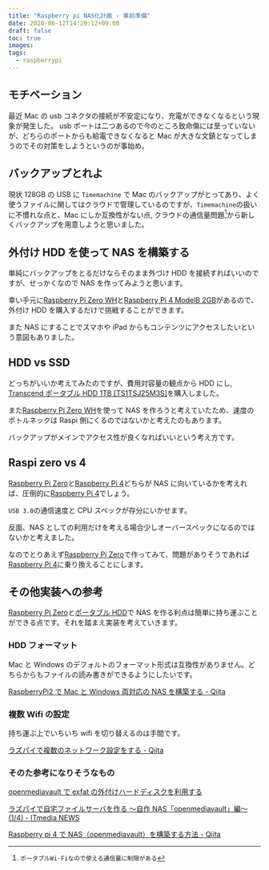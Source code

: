 ```yaml
---
title: "Raspberry pi NAS化計画 - 事前準備"
date: 2020-06-12T14:29:12+09:00
draft: false
toc: true
images:
tags:
  - raspberrypi
---
```


## モチベーション

最近 Mac の usb コネクタの接続が不安定になり、充電ができなくなるという現象が発生した。
usb ポートは二つあるので今のところ致命傷には至っていないが、どちらのポートからも給電できなくなると Mac が大きな文鎮となってしまうのでその対策をしようというのが事始め。

## バックアップとれよ

現状 128GB の USB に `Timemachine` で Mac のバックアップがとってあり、よく使うファイルに関してはクラウドで管理しているのですが、`Timemachine`の扱いに不慣れな点と、Mac にしか互換性がない点, クラウドの通信量問題[^1]から新しくバックアップを用意しようと思いました。

## 外付け HDD を使って NAS を構築する

単純にバックアップをとるだけならそのまま外づけ HDD を接続すればいいのですが、せっかくなので NAS を作ってみようと思います。

幸い手元に[Raspberry Pi Zero WH](https://www.yodobashi.com/product/100000001003904466/)と[Raspberry Pi 4 ModelB 2GB](https://amzn.to/2UBGgpu)があるので、外付け HDD を購入するだけで挑戦することができます。

また NAS にすることでスマホや iPad からもコンテンツにアクセスしたいという意図もありました。

## HDD vs SSD

どっちがいいか考えてみたのですが、費用対容量の観点から HDD にし, [Transcend ポータブル HDD 1TB [TS1TSJ25M3S]](https://amzn.to/2zoDMn1)を購入しました。

また[Raspberry Pi Zero WH](https://www.yodobashi.com/product/100000001003904466/)を使って NAS を作ろうと考えていたため、速度のボトルネックは Raspi 側にくるのではないかと考えたのもあります。

バックアップがメインでアクセス性が良くなればいいという考え方です。

## Raspi zero vs 4

[Raspberry Pi Zero](https://www.yodobashi.com/product/100000001003904466/)と[Raspberry Pi 4](https://amzn.to/2UBGgpu)どちらが NAS に向いているかを考えれば、圧倒的に[Raspberry Pi 4](https://amzn.to/2UBGgpu)でしょう。

`USB 3.0`の通信速度と CPU スペックが存分にいかせます。

反面、NAS としての利用だけを考える場合少しオーバースペックになるのではないかと考えました。

なのでとりあえず[Raspberry Pi Zero](https://www.yodobashi.com/product/100000001003904466/)で作ってみて、問題がありそうであれば[Raspberry Pi 4](https://amzn.to/2UBGgpu)に乗り換えることにします。

## その他実装への参考

[Raspberry Pi Zero](https://www.yodobashi.com/product/100000001003904466/)と[ポータブル HDD](https://amzn.to/2zoDMn1)で NAS を作る利点は簡単に持ち運ぶことができる点です。それを踏まえ実装を考えていきます。

### HDD フォーマット

Mac と Windows のデフォルトのフォーマット形式は互換性がありません。どちらからもファイルの読み書きができるようにしたいです。

[RaspberryPi2 で Mac と Windows 両対応の NAS を構築する - Qiita](https://qiita.com/rkonno/items/54b2e4b8770c8b0b2bcd#comments)

### 複数 Wifi の設定

持ち運ぶ上でいちいち wifi を切り替えるのは手間です。

[ラズパイで複数のネットワーク設定をする - Qiita](https://qiita.com/hxbdy625/items/374394f3dff17bdaf843)

### そのた参考になりそうなもの

[openmediavault で exfat の外付けハードディスクを利用する](https://raspida.com/omv-exfat)

[ラズパイで自宅ファイルサーバを作る ～自作 NAS「openmediavault」編～ (1/4) - ITmedia NEWS](https://www.itmedia.co.jp/news/articles/2002/24/news008.html)

[Raspberry pi 4 で NAS（openmediavault）を構築する方法 - Qiita](https://qiita.com/zono_0/items/1eb877ad9c6e5ac12532)

[^1]: `ポータブルWi-Fiなので使える通信量に制限がある`
